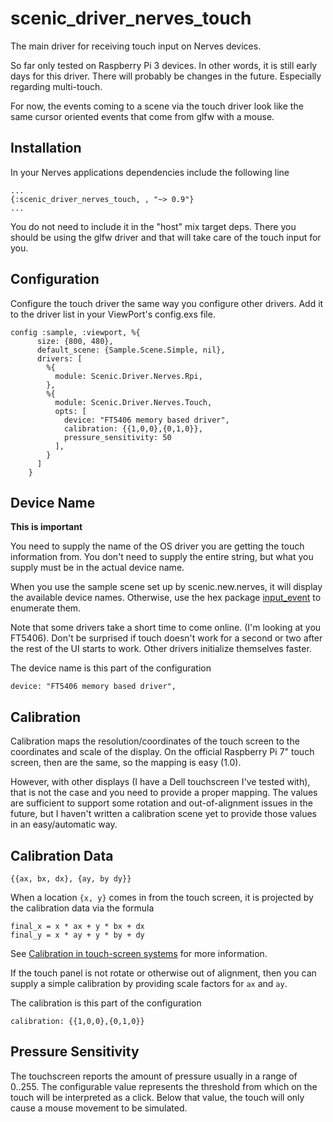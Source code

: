 # scenic_driver_nerves_touch

The main driver for receiving touch input on Nerves devices.

So far only tested on Raspberry Pi 3 devices. In other words, it is still early
days for this driver. There will probably be changes in the future. Especially
regarding multi-touch.

For now, the events coming to a scene via the touch driver look like the
same cursor oriented events that come from glfw with a mouse.

## Installation

In your Nerves applications dependencies include the following line

    ...
    {:scenic_driver_nerves_touch, , "~> 0.9"}
    ...

You do not need to include it in the "host" mix target deps. There you should be
using the glfw driver and that will take care of the touch input for you.

## Configuration

Configure the touch driver the same way you configure other drivers. Add it
to the driver list in your ViewPort's config.exs file.

    config :sample, :viewport, %{
          size: {800, 480},
          default_scene: {Sample.Scene.Simple, nil},
          drivers: [
            %{
              module: Scenic.Driver.Nerves.Rpi,
            },
            %{
              module: Scenic.Driver.Nerves.Touch,
              opts: [
                device: "FT5406 memory based driver",
                calibration: {{1,0,0},{0,1,0}},
                pressure_sensitivity: 50
              ],
            }
          ]
        }

## Device Name

__This is important__

You need to supply the name of the OS driver you are getting the touch information from.
You don't need to supply the entire string, but what you supply must be in the
actual device name.

When you use the sample scene set up by scenic.new.nerves, it will display the
available device names. Otherwise, use the hex package [input_event](https://hex.pm/packages/input_event) to enumerate them.

Note that some drivers take a short time to come online. (I'm looking at you FT5406).
Don't be surprised if touch doesn't work for a second or two after the rest of the
UI starts to work. Other drivers initialize themselves faster.

The device name is this part of the configuration

    device: "FT5406 memory based driver",

## Calibration

Calibration maps the resolution/coordinates of the touch screen to the
coordinates and scale of the display. On the official Raspberry Pi
7" touch screen, then are the same, so the mapping is easy (1.0).

However, with other displays (I have a Dell touchscreen I've tested with),
that is not the case and you need to provide a proper mapping. The values
are sufficient to support some rotation and out-of-alignment issues in
the future, but I haven't written a calibration scene yet to provide
those values in an easy/automatic way.

## Calibration Data

`{{ax, bx, dx}, {ay, by dy}}`

When a location `{x, y}` comes in from the touch screen, it is projected
by the calibration data via the formula

    final_x = x * ax + y * bx + dx
    final_y = x * ay + y * by + dy

See [Calibration in touch-screen systems](http://www.ti.com/lit/an/slyt277/slyt277.pdf) for more information.

If the touch panel is not rotate or otherwise out of alignment, then you can supply
a simple calibration by providing scale factors for `ax` and `ay`.

The calibration is this part of the configuration

    calibration: {{1,0,0},{0,1,0}}


## Pressure Sensitivity

The touchscreen reports the amount of pressure usually in a range of 0..255.
The configurable value represents the threshold from which on the touch will
be interpreted as a click. Below that value, the touch will only cause a mouse
movement to be simulated.
